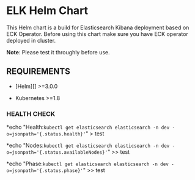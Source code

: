 # ELK Helm Chart

This Helm chart is a build for Elasticsearch Kibana deployment based on ECK Operator. Before using this chart make sure you have ECK operator deployed in cluster.



**Note**: Please test it throughly before use.


## REQUIREMENTS

* [Helm][] >=3.0.0

* Kubernetes >=1.8



### HEALTH CHECK

*echo "Health:`kubectl get elasticsearch elasticsearch -n dev -o=jsonpath='{.status.health}'`" > test

*echo "Nodes:`kubectl get elasticsearch elasticsearch -n dev -o=jsonpath='{.status.availableNodes}'`" >> test

*echo "Phase:`kubectl get elasticsearch elasticsearch -n dev -o=jsonpath='{.status.phase}'`" >> test
